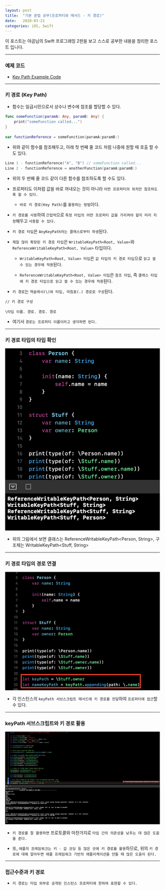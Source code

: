 ```yaml
---
layout: post
title:  "기본 문법 공부(프로퍼티와 메서드 - 키 경로)"
date:   2020-03-21
categories: iOS, Swift
---
```


이 포스트는 야곰님의 Swift 프로그래밍 2판을 보고 스스로 공부한 내용을 정리한 포스트 입니다.

- - -

### 예제 코드

- [Key Path Example Code](https://github.com/VincentGeranium/Swift-Study/tree/master/2020-03-21-KeyPathExample.playground)

- - -

### 키 경로 (Key Path)

- 함수는 일급시민으로서 상수나 변수에 참조를 할당할 수 있다.

```swift
func someFunction(paramA: Any, paramB: Any) {
    print("someFunction called...")
}

var functionReference = someFunction(paramA:paramB:)
```

- 위와 같이 함수를 참조해두고, 아래 첫 번째 줄 코드 처럼 나중에 원할 때 호출 할 수도 있다.

```swift
Line 1 - functionReference("A", "B") // someFunction called...
Line 2 - functionReference = anotherFunction(paramA:paramB:)
```

- 위의 두 번째 줄 코드 같이 다른 함수를 참조하도록 할 수도 있다.

- 프로퍼티도 이처럼 값을 바로 꺼내오는 것이 아니라 `어떤 프로퍼티의 위치만 참조하도록 할 수 있다.`

    - `바로 키 경로(Key Path)`를 `활용하는 방법`이다.

- `키 경로를 사용`하여 `간접적`으로 `특정 타입의 어떤 프로퍼티 값을 가리켜야 할지 미리 지정`해두고 `사용할 수 있다.`

- `키 경로 타입`은 `AnyKeyPath라는 클래스로부터 파생`된다.

- `제일 많이 확장된 키 경로 타입`은 `WritableKeyPath<Root, Value>`와 `ReferenceWritableKeyPath<Root, Value>` 타입이다.

    - `WritableKeyPath<Root, Value> 타입`은 `값 타입의 키 경로 타입`으로 `읽고 쓸 수 있는 경우에 적용`된다.
    
    - `ReferenceWritableKeyPath<Root, Value> 타입`은 `참조 타입`, 즉 `클래스 타입에 키 경로 타입으로 읽고 쓸 수 있는 경우에 적용`된다.
    
- `키 경로`는 `역슬래시(\)와 타입, 마침표(.) 경로로 구성`된다.

```
// 키 경로 구성

\타입 이름. 경로. 경로. 경로
```

- 여기서 `경로는 프로퍼티 이름이라고 생각하면 된다.`

- - -

### 키 경로 타입의 타입 확인

![keypathImage-3](https://github.com/VincentGeranium/VincentGeranium.github.io/blob/master/assets/img/keypathImage-3.png?raw=true)

- 위의 그림에서 보면 클래스는 ReferenceWritableKeyPath<Person, String>, 구조체는 WritableKeyPath<Stuff, String>

- - -

### 키 경로 타입의 경로 연결

![keypathImage-4](https://github.com/VincentGeranium/VincentGeranium.github.io/blob/master/assets/img/keypathImage-4.png?raw=true)

- 각 인스턴스의 `keyPath 서브스크립트 메서드에 키 경로를 전달`하여 `프로퍼티에 접근`할 수 있다.
    
- - -

### keyPath 서브스크립트와 키 경로 활용

![keypathImage-5](https://github.com/VincentGeranium/VincentGeranium.github.io/blob/master/assets/img/keypathImage-5.png?raw=true)

- `키 경로를 잘 활용하면` 프로토콜와 마찬가지로 `타입 간의 의존성을 낮추는 데 많은 도움을 준다.`

- 또, `애플의 프레임워크는 키 - 값 코딩 등 많은 곳에 키 경로를 활용`하므로, 위의 `키 경로에 대해 알아두면 애플 프레임워크 기반의 애플리케이션을 만들 때 많은 도움이 된다.`

- - -

### 접근수준과 키 경로

- `키 경로는 타입 외부로 공개된 인스턴스 프로퍼티에 한하여 표현할 수 있다.`